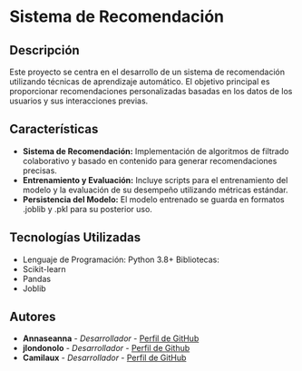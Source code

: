 # Sistema de Recomendación

## Descripción
Este proyecto se centra en el desarrollo de un sistema de recomendación utilizando técnicas de aprendizaje automático. El objetivo principal es proporcionar recomendaciones personalizadas basadas en los datos de los usuarios y sus interacciones previas.

## Características
- **Sistema de Recomendación:** Implementación de algoritmos de filtrado colaborativo y basado en contenido para generar recomendaciones precisas.
- **Entrenamiento y Evaluación:** Incluye scripts para el entrenamiento del modelo y la evaluación de su desempeño utilizando métricas estándar.
- **Persistencia del Modelo:** El modelo entrenado se guarda en formatos .joblib y .pkl para su posterior uso.

## Tecnologías Utilizadas
- Lenguaje de Programación: Python 3.8+
Bibliotecas:
- Scikit-learn
- Pandas
- Joblib

## Autores
- **Annaseanna** - *Desarrollador* - [Perfil de GitHub](https://github.com/Annaseanna)
- **jlondonolo** - *Desarrollador* - [Perfil de Github](https://github.com/jlondonolo)
- **Camilaux** - *Desarrollador* - [Perfil de GitHub](https://github.com/Camilaux)
